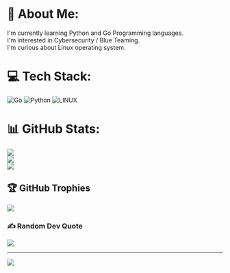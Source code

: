 # 💫 About Me:
I'm currently learning Python and Go Programming languages.<br>I'm interested in Cybersecurity / Blue Teaming.<br>I'm curious about Linux operating system.


# 💻 Tech Stack:
![Go](https://img.shields.io/badge/go-%2300ADD8.svg?style=for-the-badge&logo=go&logoColor=white) ![Python](https://img.shields.io/badge/python-3670A0?style=for-the-badge&logo=python&logoColor=ffdd54) ![LINUX](https://img.shields.io/badge/Linux-FCC624?style=for-the-badge&logo=linux&logoColor=black)
# 📊 GitHub Stats:
![](https://github-readme-stats.vercel.app/api?username=Turquesa53&theme=nightowl&hide_border=false&include_all_commits=true&count_private=false)<br/>
![](https://github-readme-streak-stats.herokuapp.com/?user=Turquesa53&theme=nightowl&hide_border=false)<br/>
![](https://github-readme-stats.vercel.app/api/top-langs/?username=Turquesa53&theme=nightowl&hide_border=false&include_all_commits=true&count_private=false&layout=compact)

## 🏆 GitHub Trophies
![](https://github-profile-trophy.vercel.app/?username=Turquesa53&theme=radical&no-frame=true&no-bg=false&margin-w=4)

### ✍️ Random Dev Quote
![](https://quotes-github-readme.vercel.app/api?type=vetical&theme=dark)

---
[![](https://visitcount.itsvg.in/api?id=Turquesa53&icon=0&color=0)](https://visitcount.itsvg.in)

<!-- Proudly created with GPRM ( https://gprm.itsvg.in ) -->
